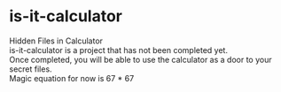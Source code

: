# is-it-calculator
 Hidden Files in Calculator<br/>
is-it-calculator is a project that has not been completed yet.<br/>
Once completed, you will be able to use the calculator as a door to your secret files.<br/>
Magic equation for now is 67 * 67
